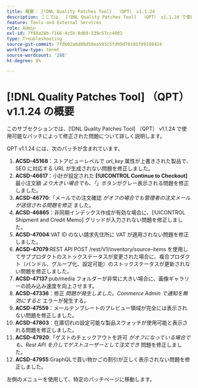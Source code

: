 ```yaml
---
title: 概要： [!DNL Quality Patches Tool]  （QPT） v1.1.24
description: ここでは、 [!DNL Quality Patches Tool]  （QPT） v1.1.24 で使用可能なパッチによって修正された問題について詳しく説明します。
feature: Tools and External Services
role: Admin
exl-id: 7f88a28b-f166-4c5b-8d69-239c57cc4001
type: Troubleshooting
source-git-commit: 7fdb02a6d89d50ea593c5fd99d78101f89198424
workflow-type: tm+mt
source-wordcount: '288'
ht-degree: 0%

---
```


# [!DNL Quality Patches Tool] （QPT） v1.1.24 の概要

このサブセクションでは、[!DNL Quality Patches Tool] （QPT） v1.1.24 で使用可能なパッチによって修正された問題について詳しく説明します。

QPT v1.1.24 には、次のパッチが含まれています。

1. **ACSD-45168**：ストアビューレベルで *url_key* 属性が上書きされた製品で、SEO に対応する URL が生成されない問題を修正しました。
1. **ACSD-46617**：小計が設定された **[!UICONTROL Continue to Checkout]** 最小注文額 *より大きい場合でも、「*」ボタンがグレー表示される問題を修正しました。
1. **ACSD-46770**:「メールでの注文確認 *がオフの場合でも管理者の注文メールが送信される問題を修正* ました。
1. **ACSD-46865**：非同期インデックス作成が有効な場合に、[!UICONTROL Shipment and Credit Memo] グリッドが入力されない問題を修正しました。
1. **ACSD-47004**:VAT ID のない請求先住所に VAT が適用されない問題を修正しました。
1. **ACSD-47079**:REST API POST /rest/V1/inventory/source-items を使用してサブプロダクトのストックステータスが変更された場合に、複合プロダクト（バンドル、グループ化、設定可能）のストックステータスが更新されない問題を修正しました。
1. **ACSD-47137**:pub/media フォルダーが非常に大きい場合に、画像ギャラリーの読み込み速度を向上させます。
1. **ACSD-47336**：修正 *問題が発生しました。Commerce Admin で通知を無効にすると* エラーが発生する。
1. **ACSD-47559**：メールテンプレートのプレビュー領域が完全には表示されない問題を修正しました。
1. **ACSD-47803**：在庫切れの設定可能な製品スウォッチが使用可能と表示される問題を修正しました。
1. **ACSD-47920**:「ゲストのチェックアウトを許可 *がオフになっている場合でも、Rest API を介してゲストユーザーとして注文でき* 問題を修正しました。
1. **ACSD-47955**:GraphQLで買い物かごの割引が正しく表示されない問題を修正しました。

左側のメニューを使用して、特定のパッチページに移動します。
